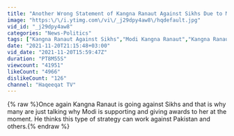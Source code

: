 ```yaml
---
title: "Another Wrong Statement of Kangna Ranaut Against Sikhs Due to Modi"
image: "https:\/\/i.ytimg.com\/vi\/_j29dpy4aw8\/hqdefault.jpg"
vid_id: "_j29dpy4aw8"
categories: "News-Politics"
tags: ["Kangna Ranaut Against Sikhs","Modi Kangna Ranaut","Kangna Ranaut Award"]
date: "2021-11-20T21:15:48+03:00"
vid_date: "2021-11-20T15:59:47Z"
duration: "PT8M55S"
viewcount: "41951"
likeCount: "4966"
dislikeCount: "126"
channel: "Haqeeqat TV"
---
```

{% raw %}Once again Kangna Ranaut is going against Sikhs and that is why many are just talking why Modi is supporting and giving awards to her at the moment. He thinks this type of strategy can work against Pakistan and others.{% endraw %}
